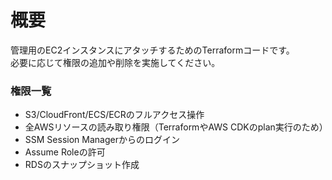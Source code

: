 # 概要

管理用のEC2インスタンスにアタッチするためのTerraformコードです。  
必要に応じて権限の追加や削除を実施してください。

### 権限一覧
- S3/CloudFront/ECS/ECRのフルアクセス操作
- 全AWSリソースの読み取り権限（TerraformやAWS CDKのplan実行のため）
- SSM Session Managerからのログイン
- Assume Roleの許可
- RDSのスナップショット作成
